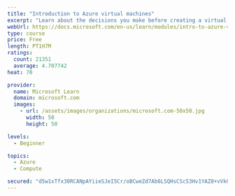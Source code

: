```yaml
---
title: "Introduction to Azure virtual machines"
excerpt: "Learn about the decisions you make before creating a virtual machine, the options to create and manage the VM, and the extensions and services you use to manage your VM."
webUrl: https://docs.microsoft.com/en-us/learn/modules/intro-to-azure-virtual-machines/
type: course
price: Free
length: PT1H7M
ratings:
  count: 21351
  average: 4.707742
heat: 70

provider:
  name: Microsoft Learn
  domain: microsoft.com
  images:
    - url: /assets/images/organizations/microsoft.com-50x50.jpg
      width: 50
      height: 50

levels:
  - Beginner

topics:
  - Azure
  - Compute

secured: "d5w1xTfx30RCANpAYiieSJeI5Cr/oBCweZd7Ab6LSQHsCSc53Hv1YAZ8+vVk0aOlculWVDrlclpCYS/pJyTVWm6YfPQ+lfq3z3B2W7GL/sQVtWFuhevq4LYRakuj6ic2yb+Bv1KIQJVNogtqwC+LEimjOM2z2oN1oaA48JrwhDtk4sH7PQEnO9rIkMROhzjROo5e0hZjiuqi3aFPeqmkrqtpFAO3Kzzyrkfs+bLtHXWajZ7/TVDb+6YZ1C7ma/OARpKONHp4Q9NIsLANP0AJXf2VHxn0jc3QjvqOdMtu/ux5JbMYUefGeSXIpJSt8vscw7y8octG2+MjWP2h7wyhq/XYwSwCXeFCmRq+EG3knMYmn2wQ98cmEitSuH7NPsiHGnW8naS4k9bBfDnCg6M1w8nsL9pez4B0sNKAsUkdUs9IkTCYsD7jkmaVKwUM5qI+;fV/yCLRWOPKTcJuxiyohHg=="
---
```


